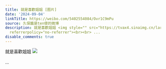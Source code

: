 ```yaml
---
title: 就是喜歡姐姐 [图片]
date: '2024-09-04'
linkTitle: https://weibo.com/5402554084/Ovr1C9mPu
source: 久保醬是ten使的微博
description: 就是喜歡姐姐 <img style="" src="https://tvax4.sinaimg.cn/large/005TCz76gy1htbrok81paj313z0u0jzd.jpg"
  referrerpolicy="no-referrer"><br><br> ...
disable_comments: true
---
```

就是喜歡姐姐 <img style="" src="https://tvax4.sinaimg.cn/large/005TCz76gy1htbrok81paj313z0u0jzd.jpg" referrerpolicy="no-referrer"><br><br> ...
